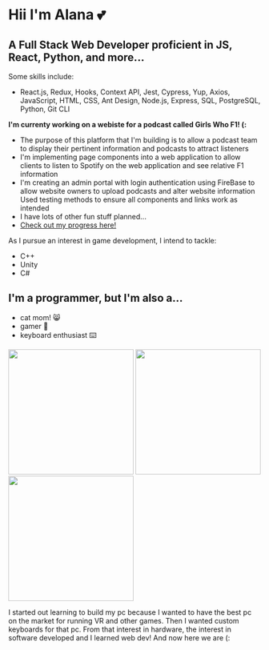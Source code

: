 <h1 style="font-weight: bold">Hii I'm Alana 💕</h1>
<h2>A Full Stack Web Developer proficient in JS, React, Python, and more...</h2>
<p>Some skills include:</p>
<ul>
  <li>React.js, Redux, Hooks, Context API, Jest, Cypress, Yup, Axios, JavaScript, HTML, CSS, Ant Design, Node.js, Express, SQL, PostgreSQL, Python, Git CLI</li>
</ul>

<p style="font-weight: bold">I'm currenty working on a webiste for a podcast called Girls Who F1! (:</p>
<ul>
  <li>
    The purpose of this platform that I'm building is to allow a podcast team to display their pertinent information and podcasts to attract listeners
</li>
  <li>
    I'm implementing page components into a web application to allow clients to listen to Spotify on the web application and see relative F1 information
  </li>
  <li>
    I'm creating an admin portal with login authentication using FireBase to allow website owners to upload podcasts and alter website information
Used testing methods to ensure all components and links work as intended
  </li>
  <li>I have lots of other fun stuff planned...</li>
  <li>
    <a href='https://github.com/ahwalters/girls-who-f1' >Check out my progress here!</a>
  </li>
</ul>

<p>As I pursue an interest in game development, I intend to tackle:</p>
<ul>
  <li>C++</li>
  <li>Unity</li>
  <li>C#</li>
</ul>




  <h2>I'm a programmer, but I'm also a...</h2>
   <ul>
      <li>cat mom! 😸</li>
      <li>gamer 👀</li>
      <li>keyboard enthusiast ⌨️</li>
  </ul>

<p float="left">
  <img src="https://user-images.githubusercontent.com/113622833/236494824-11ec5b09-6fec-4961-8653-058492e67384.jpeg" width="250" height="250">
  <img src="https://user-images.githubusercontent.com/113622833/236527947-1ae3492c-e9f8-486b-9875-772470fe02e3.jpeg" width="250" height="250">
  <img src="https://user-images.githubusercontent.com/113622833/236495261-5e1bd582-c296-42f1-9d20-8ccddaa8ee3f.jpg" width="250" height="250">
</p>

I started out learning to build my pc because I wanted to have the best pc on the market for running VR and other games. Then I wanted custom keyboards for that pc. From that interest in hardware, the interest in software developed and I learned web dev! And now here we are (:


<!--

<img src='https://user-images.githubusercontent.com/113622833/236527947-1ae3492c-e9f8-486b-9875-772470fe02e3.jpeg' align="right" width="180" height="150" margin-right="50"/>
<br><br>I started out learning to build my pc because I wanted to have the best pc on the market for running VR and other games. Then I wanted custom keyboards for that pc. From that interest in hardware, the interest in software developed and I learned web dev! And now here we are (:

<p float="left">
  <img src="https://user-images.githubusercontent.com/113622833/236494824-11ec5b09-6fec-4961-8653-058492e67384.jpeg" width="250" height="250">
  <img src="https://user-images.githubusercontent.com/113622833/236495006-f23a46f1-c3fb-4b7b-b4b6-eaa4334adfeb.jpg" width="250" height="250">
  <img src="https://user-images.githubusercontent.com/113622833/236495261-5e1bd582-c296-42f1-9d20-8ccddaa8ee3f.jpg" width="250" height="250">
</p>


**ahwalters/ahwalters** is a ✨ _special_ ✨ repository because its `README.md` (this file) appears on your GitHub profile.

Here are some ideas to get you started:

- 🔭 I’m currently working on ...
- 🌱 I’m currently learning ...
- 👯 I’m looking to collaborate on ...
- 🤔 I’m looking for help with ...
- 💬 Ask me about ...
- 📫 How to reach me: ...
- 😄 Pronouns: ...
- ⚡ Fun fact: ...
<img src='https://user-images.githubusercontent.com/113622833/236500923-6c5ffe47-b43a-41e9-9951-8cbdb0185d98.jpeg' align="left"/>

<img src='https://user-images.githubusercontent.com/113622833/236489133-28d2709e-3997-4b3c-a5da-7d8644f26ae0.png'>
<h3>Reach me at:</h3>

</br>
<img src='https://user-images.githubusercontent.com/113622833/236508236-18b9c1a3-0ed4-4c70-81ed-d02871a6d08b.jpeg' align="left" width="120" height="100" />
</br>I started out learning to build my pc because I wanted to have the best pc on the market for running</br> VR and other games. Then I wanted custom keyboards for that pc. From that interest in hardware,</br> the interest in software developed and I learned web dev! And now here we are (:</br>
<br clear="left"/>

<div>
  <img style="vertical-align:middle" src="https://user-images.githubusercontent.com/113622833/236508236-18b9c1a3-0ed4-4c70-81ed-d02871a6d08b.jpeg" width='240' height='200'margin-right='50'>
  <span style="">I started out learning to build my pc because I wanted to have the best pc on the market for running VR and other games. Then I wanted custom keyboards for that pc. From that interest in hardware, the interest in software developed and I learned web dev! And now here we are (:</span>
</div>

<img src='https://user-images.githubusercontent.com/113622833/236508236-18b9c1a3-0ed4-4c70-81ed-d02871a6d08b.jpeg' align="right" width="180" height="150" margin-right="50"/>
-->
